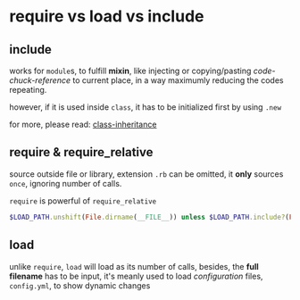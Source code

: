 ---
---

# require vs load vs include


## include

works for `module`s, to fulfill **mixin**, like injecting or copying/pasting _code-chuck-reference_ to current place, in a way maximumly reducing the codes repeating.

however, if it is used inside `class`, it has to be initialized first by using `.new`


for more, please read: [class-inheritance](class-inheritance.html)


## require & require_relative

source outside file or library, extension `.rb` can be omitted, it **only** sources `once`, ignoring number of calls.

`require` is powerful of `require_relative`

```ruby
$LOAD_PATH.unshift(File.dirname(__FILE__)) unless $LOAD_PATH.include?(File.dirname(__FILE__))
```


## load

unlike `require`, `load` will load as its number of calls, besides, the **full filename** has to be input, it's meanly used to load _configuration_ files, `config.yml`, to show dynamic changes








